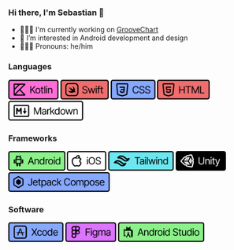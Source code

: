 ### Hi there, I'm Sebastian 👋

- 👨🏻‍💻 I'm currently working on [GrooveChart](https://github.com/galaxygoldfish/groovechart)
- 🌴 I’m interested in Android development and design
- 🙍🏻‍♂️ Pronouns: he/him

### Languages
<div display="flex">
  <img src="https://github.com/galaxygoldfish/galaxygoldfish/blob/main/badges/Kotlin.png" height="40" />
  <img src="https://github.com/galaxygoldfish/galaxygoldfish/blob/main/badges/Swift.png" height="40" />
  <img src="https://github.com/galaxygoldfish/galaxygoldfish/blob/main/badges/CSS.png" height="40" />
  <img src="https://github.com/galaxygoldfish/galaxygoldfish/blob/main/badges/HTML.png" height="40" />
  <img src="https://github.com/galaxygoldfish/galaxygoldfish/blob/main/badges/Markdown.png" height="40" />
</div>

### Frameworks
<div display="flex">
  <img src="https://github.com/galaxygoldfish/galaxygoldfish/blob/main/badges/Android.png" height="40" />
  <img src="https://github.com/galaxygoldfish/galaxygoldfish/blob/main/badges/iOS.png" height="40" />
  <img src="https://github.com/galaxygoldfish/galaxygoldfish/blob/main/badges/Tailwind.png" height="40" />
  <img src="https://github.com/galaxygoldfish/galaxygoldfish/blob/main/badges/Unity.png" height="40" />
  <img src="https://github.com/galaxygoldfish/galaxygoldfish/blob/main/badges/JetpackCompose.png" height="40" />
</div>

### Software
<div display="flex">
   <img src="https://github.com/galaxygoldfish/galaxygoldfish/blob/main/badges/Xcode.png" height="40" />
  <img src="https://github.com/galaxygoldfish/galaxygoldfish/blob/main/badges/Figma.png" height="40" />
  <img src="https://github.com/galaxygoldfish/galaxygoldfish/blob/main/badges/AndroidStudio.png" height="40" />
</div>

